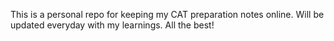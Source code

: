 This is a personal repo for keeping my CAT preparation notes online. Will be updated everyday with my learnings. All the best!
